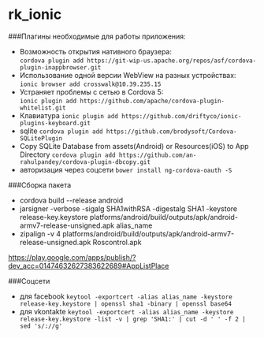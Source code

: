 # rk_ionic


###Плагины необходимые для работы приложения:

- Возможность открытия нативного браузера:<br>
 `cordova plugin add https://git-wip-us.apache.org/repos/asf/cordova-plugin-inappbrowser.git`
- Использование одной версии WebView на разных устройствах:<br>
 `ionic browser add crosswalk@10.39.235.15`
- Устраняет проблемы с сетью в Cordova 5:  
 `ionic plugin add https://github.com/apache/cordova-plugin-whitelist.git`
- Клавиатура
 `ionic plugin add https://github.com/driftyco/ionic-plugins-keyboard.git`
- sqlite
 `cordova plugin add https://github.com/brodysoft/Cordova-SQLitePlugin`
- Copy SQLite Database from assets(Android) or Resources(iOS) to App Directory
 `cordova plugin add https://github.com/an-rahulpandey/cordova-plugin-dbcopy.git`
- авторизация через соцсети
 `bower install ng-cordova-oauth -S`

###Сборка пакета

- cordova build --release android
- jarsigner -verbose -sigalg SHA1withRSA -digestalg SHA1 -keystore release-key.keystore platforms/android/build/outputs/apk/android-armv7-release-unsigned.apk alias_name
- zipalign -v 4 platforms/android/build/outputs/apk/android-armv7-release-unsigned.apk Roscontrol.apk

https://play.google.com/apps/publish/?dev_acc=01474632627383622689#AppListPlace


###Соцсети

- для facebook
 `keytool -exportcert -alias alias_name -keystore release-key.keystore | openssl sha1 -binary | openssl base64`
- для vkontakte
 `keytool -exportcert -alias alias_name -keystore release-key.keystore -list -v | grep 'SHA1:' | cut -d ' ' -f 2 | sed 's/://g'`
